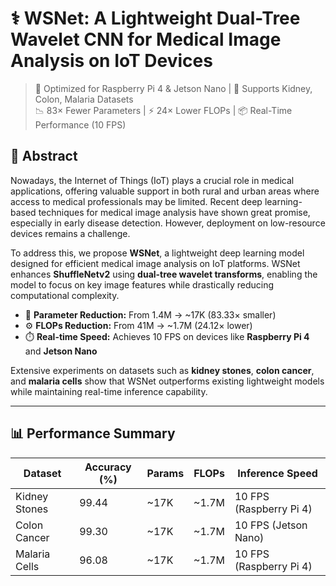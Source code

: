 # ⚕️ WSNet: A Lightweight Dual-Tree Wavelet CNN for Medical Image Analysis on IoT Devices

> 🚀 Optimized for Raspberry Pi 4 & Jetson Nano | 🏥 Supports Kidney, Colon, Malaria Datasets  
> 📉 83× Fewer Parameters | ⚡ 24× Lower FLOPs | 📦 Real-Time Performance (10 FPS)

## 🧠 Abstract

Nowadays, the Internet of Things (IoT) plays a crucial role in medical applications, offering valuable support in both rural and urban areas where access to medical professionals may be limited. Recent deep learning-based techniques for medical image analysis have shown great promise, especially in early disease detection. However, deployment on low-resource devices remains a challenge.

To address this, we propose **WSNet**, a lightweight deep learning model designed for efficient medical image analysis on IoT platforms. WSNet enhances **ShuffleNetv2** using **dual-tree wavelet transforms**, enabling the model to focus on key image features while drastically reducing computational complexity.

- 🔬 **Parameter Reduction:** From 1.4M → ~17K (83.33× smaller)
- ⚙️ **FLOPs Reduction:** From 41M → ~1.7M (24.12× lower)
- ⏱️ **Real-time Speed:** Achieves 10 FPS on devices like **Raspberry Pi 4** and **Jetson Nano**

Extensive experiments on datasets such as **kidney stones**, **colon cancer**, and **malaria cells** show that WSNet outperforms existing lightweight models while maintaining real-time inference capability.

---

## 📊 Performance Summary

| Dataset       | Accuracy (%) | Params | FLOPs | Inference Speed |
|---------------|--------------|--------|-------|-----------------|
| Kidney Stones | 99.44        | ~17K   | ~1.7M | 10 FPS (Raspberry Pi 4) |
| Colon Cancer  | 99.30        | ~17K   | ~1.7M | 10 FPS (Jetson Nano) |
| Malaria Cells | 96.08        | ~17K   | ~1.7M | 10 FPS (Raspberry Pi 4) |
